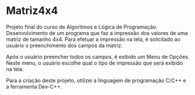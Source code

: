 # Matriz4x4

Projeto final do curso de Algoritmos e Lógica de Programação. Desenvolvimento de um programa que faz a impressão dos valores de uma matriz de tamanho 4x4. Para efetuar a impressão na tela, é solicitado ao usuário o preenchimento dos campos da matriz.

Após o usuário preencher todos os campos, é exibido um Menu de Opções. Neste menu, o usuário escolhe qual o tipo de impressão que será exibido na tela.

Para a criação deste projeto, utilizei a linguagem de programação C/C++ e a ferramenta Dev-C++.
